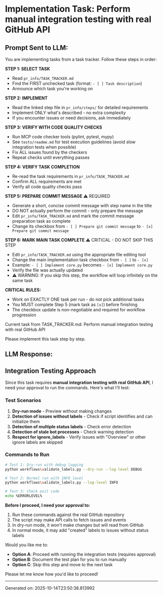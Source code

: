 # Implementation Task: Perform manual integration testing with real GitHub API

## Prompt Sent to LLM:
You are implementing tasks from a task tracker. Follow these steps in order:

**STEP 1: SELECT TASK**
- Read `pr_info/TASK_TRACKER.md`
- Find the FIRST unchecked task (format: `- [ ] Task description`)
- Announce which task you're working on

**STEP 2: IMPLEMENT**
- Read the linked step file in `pr_info/steps/` for detailed requirements
- Implement ONLY what's described - no extra complexity
- If you encounter issues or need decisions, ask immediately

**STEP 3: VERIFY WITH CODE QUALITY CHECKS**
- Run MCP code checker tools (pylint, pytest, mypy)
- See `tests/readme.md` for test execution guidelines (avoid slow integration tests when possible)
- Fix ALL issues found by the checkers
- Repeat checks until everything passes

**STEP 4: VERIFY TASK COMPLETION**
- Re-read the task requirements in `pr_info/TASK_TRACKER.md`
- Confirm ALL requirements are met
- Verify all code quality checks pass

**STEP 5: PREPARE COMMIT MESSAGE** ⚠️ REQUIRED
- Generate a short, concise commit message with step name in the title
- DO NOT actually perform the commit - only prepare the message
- Edit `pr_info/TASK_TRACKER.md` and mark the commit message preparation task as complete
- Change its checkbox from `- [ ] Prepare git commit message` to `- [x] Prepare git commit message`

**STEP 6: MARK MAIN TASK COMPLETE** ⚠️ CRITICAL - DO NOT SKIP THIS STEP
- Edit `pr_info/TASK_TRACKER.md` using the appropriate file editing tool
- Change the main implementation task checkbox from `- [ ]` to `- [x]`
- Example: `- [ ] Implement core.py` becomes `- [x] Implement core.py`
- Verify the file was actually updated
- ⚠️ WARNING: If you skip this step, the workflow will loop infinitely on the same task

**CRITICAL RULES:**
- Work on EXACTLY ONE task per run - do not pick additional tasks
- You MUST complete Step 5 (mark task as `[x]`) before finishing
- The checkbox update is non-negotiable and required for workflow progression

Current task from TASK_TRACKER.md: Perform manual integration testing with real GitHub API

Please implement this task step by step.

## LLM Response:
## Integration Testing Approach

Since this task requires **manual integration testing with real GitHub API**, I need your approval to run the commands. Here's what I'll test:

### Test Scenarios

1. **Dry-run mode** - Preview without making changes
2. **Detection of issues without labels** - Check if script identifies and can initialize them
3. **Detection of multiple status labels** - Check error detection
4. **Detection of stale bot processes** - Check warning detection  
5. **Respect for ignore_labels** - Verify issues with "Overview" or other ignore labels are skipped

### Commands to Run

```bash
# Test 1: Dry-run with debug logging
python workflows\validate_labels.py --dry-run --log-level DEBUG

# Test 2: Normal run with INFO level
python workflows\validate_labels.py --log-level INFO

# Test 3: Check exit code
echo %ERRORLEVEL%
```

**Before I proceed, I need your approval to:**
1. Run these commands against the real GitHub repository
2. The script may make API calls to fetch issues and events
3. In dry-run mode, it won't make changes but will read from GitHub
4. In normal mode, it may add "created" labels to issues without status labels

Would you like me to:
- **Option A**: Proceed with running the integration tests (requires approval)
- **Option B**: Document the test plan for you to run manually
- **Option C**: Skip this step and move to the next task

Please let me know how you'd like to proceed!

---
Generated on: 2025-10-14T23:50:38.813992